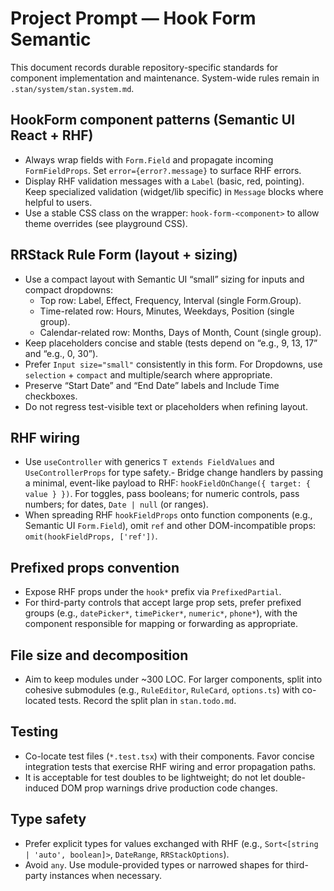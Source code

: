 # Project Prompt — Hook Form Semantic

This document records durable repository-specific standards for component
implementation and maintenance. System-wide rules remain in
`.stan/system/stan.system.md`.

## HookForm component patterns (Semantic UI React + RHF)
- Always wrap fields with `Form.Field` and propagate incoming
  `FormFieldProps`. Set `error={error?.message}` to surface RHF errors.
- Display RHF validation messages with a `Label` (basic, red, pointing).
  Keep specialized validation (widget/lib specific) in `Message` blocks
  where helpful to users.
- Use a stable CSS class on the wrapper: `hook-form-<component>` to allow
  theme overrides (see playground CSS).

## RRStack Rule Form (layout + sizing)

- Use a compact layout with Semantic UI “small” sizing for inputs and
  compact dropdowns:
  - Top row: Label, Effect, Frequency, Interval (single Form.Group).
  - Time-related row: Hours, Minutes, Weekdays, Position (single group).
  - Calendar-related row: Months, Days of Month, Count (single group).
- Keep placeholders concise and stable (tests depend on “e.g., 9, 13, 17”
  and “e.g., 0, 30”).
- Prefer `Input size="small"` consistently in this form. For Dropdowns,
  use `selection` + `compact` and multiple/search where appropriate.
- Preserve “Start Date” and “End Date” labels and Include Time checkboxes.
- Do not regress test-visible text or placeholders when refining layout.

## RHF wiring

- Use `useController` with generics `T extends FieldValues` and
  `UseControllerProps` for type safety.- Bridge change handlers by passing a minimal, event-like payload to RHF:
  `hookFieldOnChange({ target: { value } })`. For toggles, pass booleans;
  for numeric controls, pass numbers; for dates, `Date | null` (or ranges).
- When spreading RHF `hookFieldProps` onto function components (e.g.,
  Semantic UI `Form.Field`), omit `ref` and other DOM-incompatible props:
  `omit(hookFieldProps, ['ref'])`.

## Prefixed props convention

- Expose RHF props under the `hook*` prefix via `PrefixedPartial`.
- For third-party controls that accept large prop sets, prefer prefixed
  groups (e.g., `datePicker*`, `timePicker*`, `numeric*`, `phone*`), with
  the component responsible for mapping or forwarding as appropriate.

## File size and decomposition

- Aim to keep modules under ~300 LOC. For larger components, split into
  cohesive submodules (e.g., `RuleEditor`, `RuleCard`, `options.ts`) with
  co-located tests. Record the split plan in `stan.todo.md`.

## Testing

- Co-locate test files (`*.test.tsx`) with their components. Favor concise
  integration tests that exercise RHF wiring and error propagation paths.
- It is acceptable for test doubles to be lightweight; do not let
  double-induced DOM prop warnings drive production code changes.

## Type safety

- Prefer explicit types for values exchanged with RHF (e.g.,
  `Sort<[string | 'auto', boolean]>`, `DateRange`, `RRStackOptions`).
- Avoid `any`. Use module-provided types or narrowed shapes for
  third-party instances when necessary.
